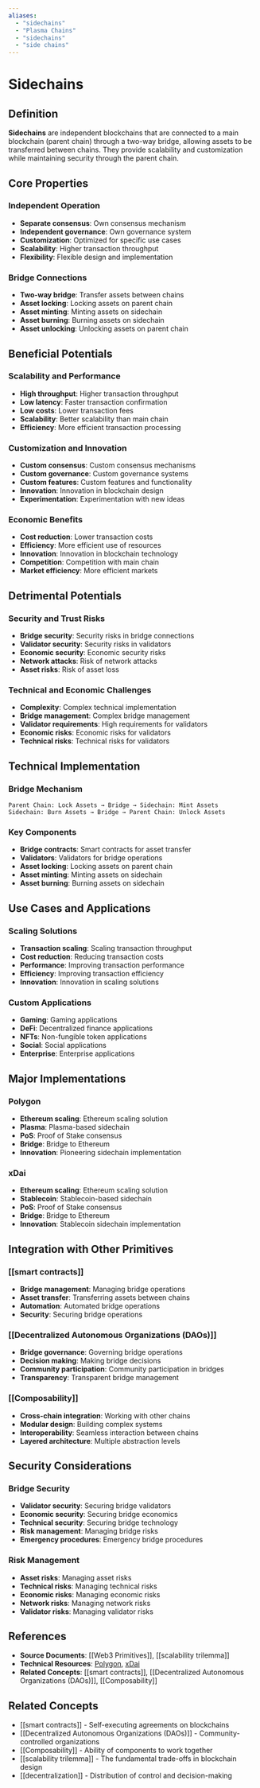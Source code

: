 ```yaml
---
aliases:
  - "sidechains"
  - "Plasma Chains"
  - "sidechains"
  - "side chains"
---
```


# Sidechains

## Definition

**Sidechains** are independent blockchains that are connected to a main blockchain (parent chain) through a two-way bridge, allowing assets to be transferred between chains. They provide scalability and customization while maintaining security through the parent chain.

## Core Properties

### Independent Operation
- **Separate consensus**: Own consensus mechanism
- **Independent governance**: Own governance system
- **Customization**: Optimized for specific use cases
- **Scalability**: Higher transaction throughput
- **Flexibility**: Flexible design and implementation

### Bridge Connections
- **Two-way bridge**: Transfer assets between chains
- **Asset locking**: Locking assets on parent chain
- **Asset minting**: Minting assets on sidechain
- **Asset burning**: Burning assets on sidechain
- **Asset unlocking**: Unlocking assets on parent chain

## Beneficial Potentials

### Scalability and Performance
- **High throughput**: Higher transaction throughput
- **Low latency**: Faster transaction confirmation
- **Low costs**: Lower transaction fees
- **Scalability**: Better scalability than main chain
- **Efficiency**: More efficient transaction processing

### Customization and Innovation
- **Custom consensus**: Custom consensus mechanisms
- **Custom governance**: Custom governance systems
- **Custom features**: Custom features and functionality
- **Innovation**: Innovation in blockchain design
- **Experimentation**: Experimentation with new ideas

### Economic Benefits
- **Cost reduction**: Lower transaction costs
- **Efficiency**: More efficient use of resources
- **Innovation**: Innovation in blockchain technology
- **Competition**: Competition with main chain
- **Market efficiency**: More efficient markets

## Detrimental Potentials

### Security and Trust Risks
- **Bridge security**: Security risks in bridge connections
- **Validator security**: Security risks in validators
- **Economic security**: Economic security risks
- **Network attacks**: Risk of network attacks
- **Asset risks**: Risk of asset loss

### Technical and Economic Challenges
- **Complexity**: Complex technical implementation
- **Bridge management**: Complex bridge management
- **Validator requirements**: High requirements for validators
- **Economic risks**: Economic risks for validators
- **Technical risks**: Technical risks for validators

## Technical Implementation

### Bridge Mechanism
```
Parent Chain: Lock Assets → Bridge → Sidechain: Mint Assets
Sidechain: Burn Assets → Bridge → Parent Chain: Unlock Assets
```

### Key Components
- **Bridge contracts**: Smart contracts for asset transfer
- **Validators**: Validators for bridge operations
- **Asset locking**: Locking assets on parent chain
- **Asset minting**: Minting assets on sidechain
- **Asset burning**: Burning assets on sidechain

## Use Cases and Applications

### Scaling Solutions
- **Transaction scaling**: Scaling transaction throughput
- **Cost reduction**: Reducing transaction costs
- **Performance**: Improving transaction performance
- **Efficiency**: Improving transaction efficiency
- **Innovation**: Innovation in scaling solutions

### Custom Applications
- **Gaming**: Gaming applications
- **DeFi**: Decentralized finance applications
- **NFTs**: Non-fungible token applications
- **Social**: Social applications
- **Enterprise**: Enterprise applications

## Major Implementations

### Polygon
- **Ethereum scaling**: Ethereum scaling solution
- **Plasma**: Plasma-based sidechain
- **PoS**: Proof of Stake consensus
- **Bridge**: Bridge to Ethereum
- **Innovation**: Pioneering sidechain implementation

### xDai
- **Ethereum scaling**: Ethereum scaling solution
- **Stablecoin**: Stablecoin-based sidechain
- **PoS**: Proof of Stake consensus
- **Bridge**: Bridge to Ethereum
- **Innovation**: Stablecoin sidechain implementation

## Integration with Other Primitives

### [[smart contracts]]
- **Bridge management**: Managing bridge operations
- **Asset transfer**: Transferring assets between chains
- **Automation**: Automated bridge operations
- **Security**: Securing bridge operations

### [[Decentralized Autonomous Organizations (DAOs)]]
- **Bridge governance**: Governing bridge operations
- **Decision making**: Making bridge decisions
- **Community participation**: Community participation in bridges
- **Transparency**: Transparent bridge management

### [[Composability]]
- **Cross-chain integration**: Working with other chains
- **Modular design**: Building complex systems
- **Interoperability**: Seamless interaction between chains
- **Layered architecture**: Multiple abstraction levels

## Security Considerations

### Bridge Security
- **Validator security**: Securing bridge validators
- **Economic security**: Securing bridge economics
- **Technical security**: Securing bridge technology
- **Risk management**: Managing bridge risks
- **Emergency procedures**: Emergency bridge procedures

### Risk Management
- **Asset risks**: Managing asset risks
- **Technical risks**: Managing technical risks
- **Economic risks**: Managing economic risks
- **Network risks**: Managing network risks
- **Validator risks**: Managing validator risks

## References

- **Source Documents**: [[Web3 Primitives]], [[scalability trilemma]]
- **Technical Resources**: [Polygon](https://polygon.technology/), [xDai](https://www.xdaichain.com/)
- **Related Concepts**: [[smart contracts]], [[Decentralized Autonomous Organizations (DAOs)]], [[Composability]]

## Related Concepts

- [[smart contracts]] - Self-executing agreements on blockchains
- [[Decentralized Autonomous Organizations (DAOs)]] - Community-controlled organizations
- [[Composability]] - Ability of components to work together
- [[scalability trilemma]] - The fundamental trade-offs in blockchain design
- [[decentralization]] - Distribution of control and decision-making
